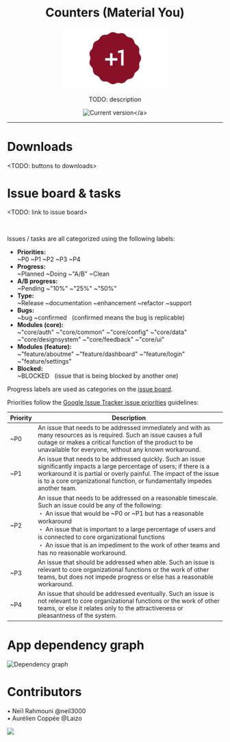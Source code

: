 <div align='center'>
    <h1><b>Counters (Material You)</b></h1>
    <a><img src='./docs/images/readme_header.gif' width='250'/></a>
    <p>TODO: description</p>

<a>![Current version](https://badgen.net/badge/Current%20version/2.0.15/green?)</a>

</div>

---

Downloads
====

<TODO: buttons to downloads>

Issue board & tasks
====

<TODO: link to issue board>

<br/>

Issues / tasks are all categorized using the following labels:

- **Priorities:** <br/>~P0 ~P1 ~P2 ~P3 ~P4 
- **Progress:** <br/>~Planned ~Doing ~"A/B" ~Clean
- **A/B progress:** <br/>~Pending ~"10%" ~"25%" ~"50%"
- **Type:** <br/>~Release ~documentation ~enhancement ~refactor ~support
- **Bugs:** <br/>~bug ~confirmed &nbsp; (confirmed means the bug is replicable)
- **Modules (core):** <br/>~"core/auth" ~"core/common" ~"core/config" ~"core/data" ~"core/designsystem" ~"core/feedback" ~"core/ui"
- **Modules (feature):** <br/>~"feature/aboutme" ~"feature/dashboard" ~"feature/login" ~"feature/settings"
- **Blocked:** <br/>~BLOCKED &nbsp; (issue that is being blocked by another one)

Progress labels are used as categories on the [issue board](https://url.rahmouni.dev/5SDw).

Priorities follow the [Google Issue Tracker issue priorities](https://developers.google.com/issue-tracker/concepts/issues#priority) guidelines:

| Priority | Description |
| ------ | ------ |
| ~P0 | An issue that needs to be addressed immediately and with as many resources as is required. Such an issue causes a full outage or makes a critical function of the product to be unavailable for everyone, without any known workaround. |
| ~P1 | An issue that needs to be addressed quickly. Such an issue significantly impacts a large percentage of users; if there is a workaround it is partial or overly painful. The impact of the issue is to a core organizational function, or fundamentally impedes another team. |
| ~P2 | An issue that needs to be addressed on a reasonable timescale. Such an issue could be any of the following: <br/>・ An issue that would be ~P0 or ~P1 but has a reasonable workaround<br/>・ An issue that is important to a large percentage of users and is connected to core organizational functions<br/>・ An issue that is an impediment to the work of other teams and has no reasonable workaround.|
| ~P3 | An issue that should be addressed when able. Such an issue is relevant to core organizational functions or the work of other teams, but does not impede progress or else has a reasonable workaround. |
| ~P4 | An issue that should be addressed eventually. Such an issue is not relevant to core organizational functions or the work of other teams, or else it relates only to the attractiveness or pleasantness of the system. |

App dependency graph
====
![Dependency graph](../docs/images/graphs/dep_graph_app.svg)

Contributors
====

• Neïl Rahmouni @neil3000 <br/>
• Aurélien Coppée @Laizo

<a><img src='https://media.rahmouni.dev/counters_contributors.png' width='200'/></a>